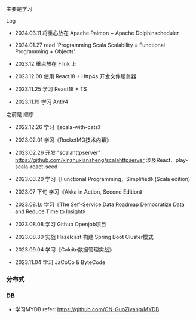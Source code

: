 主要是学习

Log

* 2024.03.11 将重心放在 Apache Paimon + Apache Dolphinscheduler 

* 2024.01.27 read 'Programming Scala Scalability = Functional Programming + Objects'     

* 2023.12 重点放在 Flink 上

* 2023.12.08 使用 React18 + Http4s 开发文件服务器  

* 2023.11.25 学习 React18 + TS

* 2023.11.19 学习 Antlr4    


之前是 顺序

* 2022.12.26 学习《scala-with-cats》

* 2023.02.01 学习《RocketMQ技术内幕》

* 2023.02.26 开发 "scalahttpserver" https://github.com/xinzhuxiansheng/scalahttpserver
涉及React、play-scala-react-seed

* 2023.03.20 学习《Functional Programming，Simplified》:(Scala edition)     

* 2023.07 下旬 学习《Akka in Action, Second Edition》   

* 2023.08.初 学习《The Self-Service Data Roadmap Democratize Data and Reduce Time to Insight》      

* 2023.08.08 学习 Github Openjob项目 

* 2023.08.30 实战 Hazelcast 构建 Spring Boot Cluster模式    

* 2023.09.04 学习《Calcite数据管理实战》

* 2023.11.04 学习 JaCoCo & ByteCode 





### 分布式


### DB
* 学习MYDB refer: https://github.com/CN-GuoZiyang/MYDB


### 
